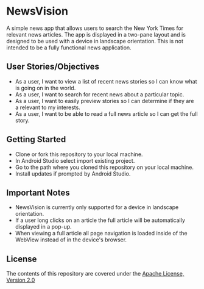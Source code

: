 # NewsVision

A simple news app that allows users to search the New York Times for relevant news articles. The app is displayed in a two-pane
layout and is designed to be used with a device in landscape orientation. This is not intended to be a fully functional news application.

## User Stories/Objectives

- As a user, I want to view a list of recent news stories so I can know what is going on in the world.
- As a user, I want to search for recent news about a particular topic.
- As a user, I want to easily preview stories so I can determine if they are a relevant to my interests.
- As a user, I want to be able to read a full news article so I can get the full story.

## Getting Started

- Clone or fork this repository to your local machine.
- In Android Studio select import existing project.
- Go to the path where you cloned this repository on your local machine.
- Install updates if prompted by Android Studio.

## Important Notes

- NewsVision is currently only supported for a device in landscape orientation.
- If a user long clicks on an article the full article will be automatically displayed in a pop-up.
- When viewing a full article all page navigation is loaded inside of the WebView instead of in the device's browser.

## License

The contents of this repository are covered under the [Apache License, Version 2.0](LICENSE)
